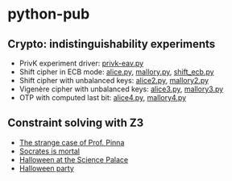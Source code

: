 # python-pub

## Crypto: indistinguishability experiments

- PrivK experiment driver: [privk-eav.py](privk-eav.py)
- Shift cipher in ECB mode: [alice.py](alice.py), [mallory.py](mallory.py), [shift_ecb.py](shift_ecb.py)
- Shift cipher with unbalanced keys: [alice2.py](alice2.py), [mallory2.py](mallory2.py)
- Vigenère cipher with unbalanced keys: [alice3.py](alice3.py), [mallory3.py](mallory3.py)
- OTP with computed last bit: [alice4.py](alice4.py), [mallory4.py](mallory4.py)

## Constraint solving with Z3

- [The strange case of Prof. Pinna](pinna-case.py)
- [Socrates is mortal](socrates-is-mortal.py)
- [Halloween at the Science Palace](halloween-science-palace.py)
- [Halloween party](halloween-party.py)
